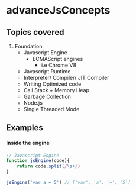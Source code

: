 # advanceJsConcepts
## Topics covered
1. Foundation 
    * Javascript Engine
        * ECMAScript engines
            * i.e Chrome V8
    * Javascript Runtime
    * Interpreter/ Compiler/ JIT Compiler
    * Writing Optimized code
    * Call Stack + Memory Heap
    * Garbage Collection 
    * Node.js
    * Single Threaded Mode


## Examples 
#### Inside the engine
```javascript 
// Javascript Engine 
function jsEngine(code){
    return code.split(/\s+/)
}

jsEngine('var a = 5') // ['var', 'a', '=', '5']
```

